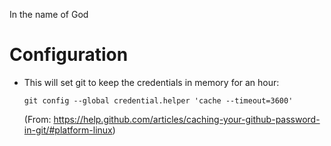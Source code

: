 In the name of God

# Configuration

- This will set git to keep the credentials in memory for an hour:

  `git config --global credential.helper 'cache --timeout=3600'`

  (From: https://help.github.com/articles/caching-your-github-password-in-git/#platform-linux)
